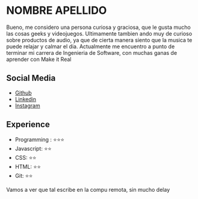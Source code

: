 # NOMBRE APELLIDO

Bueno, me considero una persona curiosa y graciosa, que le gusta mucho las cosas geeks y videojuegos. Ultimamente tambien ando muy de curioso sobre productos de audio, ya que de cierta manera siento que la musica te puede relajar y calmar el dia.
Actualmente me encuentro a punto de terminar mi carrera de Ingenieria de Software, con muchas ganas de aprender con Make it Real

## Social Media

- [Github](https://github.com/Pierolp1202)
- [Linkedin](https://www.linkedin.com/in/pierolp93/)
- [Instagram](https://www.instagram.com/pierolp93/)

## Experience

- Programming : ⭐️⭐️⭐️
- Javascript: ⭐️⭐️
- CSS: ⭐️⭐️
- HTML: ⭐️⭐️
- Git: ⭐️⭐️

Vamos a ver que tal escribe en la compu remota, sin mucho delay
